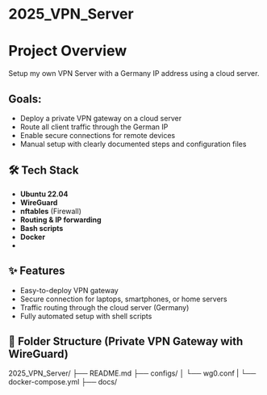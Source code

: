 # 2025_VPN_Server

# Project Overview

Setup my own VPN Server with a Germany IP address using a cloud server.

## Goals:

- Deploy a private VPN gateway on a cloud server
- Route all client traffic through the German IP
- Enable secure connections for remote devices
- Manual setup with clearly documented steps and configuration files

## 🛠 Tech Stack

- **Ubuntu 22.04**
- **WireGuard**
- **nftables** (Firewall)
- **Routing & IP forwarding**
- **Bash scripts**
- **Docker**
- 
## ✨ Features

- Easy-to-deploy VPN gateway
- Secure connection for laptops, smartphones, or home servers
- Traffic routing through the cloud server (Germany)
- Fully automated setup with shell scripts

## 📁 Folder Structure (Private VPN Gateway with WireGuard)

2025_VPN_Server/
├── README.md
├── configs/
│ └── wg0.conf
| └── docker-compose.yml
├── docs/
